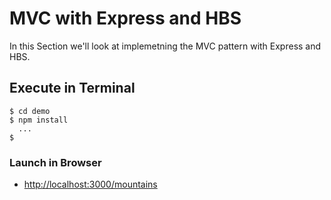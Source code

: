 # MVC with Express and HBS
In this Section we'll look at implemetning the MVC pattern with Express and HBS.

## Execute in Terminal
```
$ cd demo
$ npm install
  ...
$
```

### Launch in Browser
+ [http://localhost:3000/mountains](http://localhost:3000/mountains)
